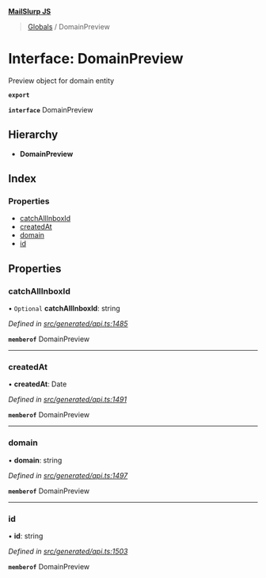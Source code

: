 **[MailSlurp JS](../README.md)**

> [Globals](../README.md) / DomainPreview

# Interface: DomainPreview

Preview object for domain entity

**`export`** 

**`interface`** DomainPreview

## Hierarchy

* **DomainPreview**

## Index

### Properties

* [catchAllInboxId](domainpreview.md#catchallinboxid)
* [createdAt](domainpreview.md#createdat)
* [domain](domainpreview.md#domain)
* [id](domainpreview.md#id)

## Properties

### catchAllInboxId

• `Optional` **catchAllInboxId**: string

*Defined in [src/generated/api.ts:1485](https://github.com/mailslurp/mailslurp-client/blob/24bff2e/src/generated/api.ts#L1485)*

**`memberof`** DomainPreview

___

### createdAt

•  **createdAt**: Date

*Defined in [src/generated/api.ts:1491](https://github.com/mailslurp/mailslurp-client/blob/24bff2e/src/generated/api.ts#L1491)*

**`memberof`** DomainPreview

___

### domain

•  **domain**: string

*Defined in [src/generated/api.ts:1497](https://github.com/mailslurp/mailslurp-client/blob/24bff2e/src/generated/api.ts#L1497)*

**`memberof`** DomainPreview

___

### id

•  **id**: string

*Defined in [src/generated/api.ts:1503](https://github.com/mailslurp/mailslurp-client/blob/24bff2e/src/generated/api.ts#L1503)*

**`memberof`** DomainPreview
